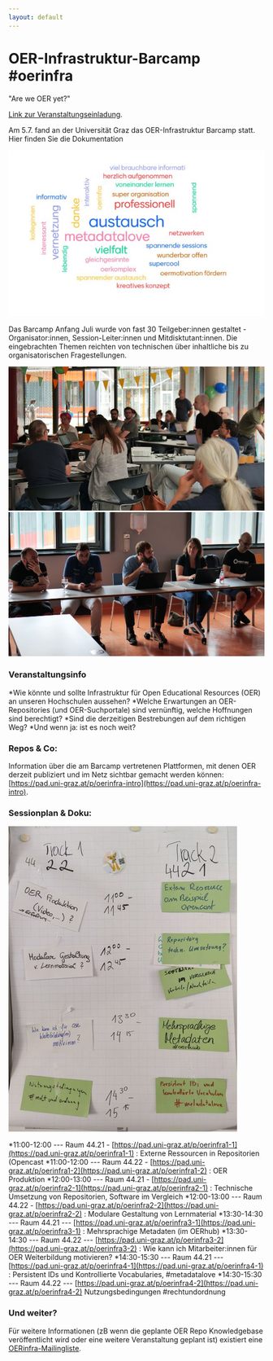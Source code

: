 ```yaml
---
layout: default
---
```

# OER-Infrastruktur-Barcamp #oerinfra
"Are we OER yet?"

[Link zur Veranstaltungseinladung](./invite.html).

Am 5.7. fand an der Universität Graz das OER-Infrastruktur Barcamp statt. Hier finden Sie die Dokumentation

![OER-Infrastruktur-Barcamp-Tagcloud](images/tagcloud.jpg)

Das Barcamp Anfang Juli wurde von fast 30 Teilgeber:innen gestaltet -  Organisator:innen, Session-Leiter:innen und Mitdisktutant:innen. Die eingebrachten Themen reichten von technischen über inhaltliche bis zu organisatorischen Fragestellungen. 

![OER-Infrastruktur-Foto1](images/P1002398.JPG)
![OER-Infrastruktur-Foto2](images/oer1002449.JPG)

### Veranstaltungsinfo
*Wie könnte und sollte Infrastruktur für Open Educational Resources (OER) an unseren Hochschulen aussehen?
*Welche Erwartungen an OER-Repositories (und OER-Suchportale) sind vernünftig, welche Hoffnungen sind berechtigt?
*Sind die derzeitigen Bestrebungen auf dem richtigen Weg?
*Und wenn ja: ist es noch weit?

### Repos & Co: 
Information über die am Barcamp vertretenen Plattformen, mit denen OER derzeit publiziert und im Netz sichtbar gemacht werden können: 
[https://pad.uni-graz.at/p/oerinfra-intro](https://pad.uni-graz.at/p/oerinfra-intro).

### Sessionplan & Doku: 
![OER-Infrastruktur-Barcamp-Sessionplan](images/sessionlist.jpg)

*11:00-12:00 --- Raum 44.21 - [https://pad.uni-graz.at/p/oerinfra1-1](https://pad.uni-graz.at/p/oerinfra1-1) : 
Externe Ressourcen in Repositorien (Opencast
*11:00-12:00 --- Raum 44.22 - [https://pad.uni-graz.at/p/oerinfra1-2](https://pad.uni-graz.at/p/oerinfra1-2) : 
OER Produktion
*12:00-13:00 --- Raum 44.21 - [https://pad.uni-graz.at/p/oerinfra2-1](https://pad.uni-graz.at/p/oerinfra2-1) : 
Technische Umsetzung von Repositorien, Software im Vergleich
*12:00-13:00 --- Raum 44.22 - [https://pad.uni-graz.at/p/oerinfra2-2](https://pad.uni-graz.at/p/oerinfra2-2) : 
Modulare Gestaltung von Lernmaterial 
*13:30-14:30 --- Raum 44.21 --- [https://pad.uni-graz.at/p/oerinfra3-1](https://pad.uni-graz.at/p/oerinfra3-1) :
Mehrsprachige Metadaten (im OERhub) 
*13:30-14:30 --- Raum 44.22 --- [https://pad.uni-graz.at/p/oerinfra3-2](https://pad.uni-graz.at/p/oerinfra3-2) : 
Wie kann ich Mitarbeiter:innen für OER Weiterbildung motivieren? 
*14:30-15:30 --- Raum 44.21 --- [https://pad.uni-graz.at/p/oerinfra4-1](https://pad.uni-graz.at/p/oerinfra4-1) : 
Persistent IDs und Kontrollierte Vocabularies, #metadatalove
*14:30-15:30 --- Raum 44.22 --- [https://pad.uni-graz.at/p/oerinfra4-2](https://pad.uni-graz.at/p/oerinfra4-2) 
Nutzungsbedingungen #rechtundordnung 

### Und weiter? 
Für weitere Informationen (zB wenn die geplante OER Repo Knowledgebase veröffentlicht wird oder eine weitere Veranstaltung geplant ist) existiert eine [OERinfra-Mailingliste](mailto:oer@uibk.ac.at).
